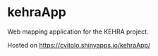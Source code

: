 # kehraApp
Web mapping application for the KEHRA project.

Hosted on https://cvitolo.shinyapps.io/kehraApp/
